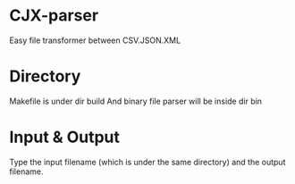 # CJX-parser
Easy file transformer between CSV.JSON.XML
# Directory
Makefile is under dir build
And binary file parser will be inside dir bin
# Input & Output
Type the input filename (which is under the same directory) and the output filename.
